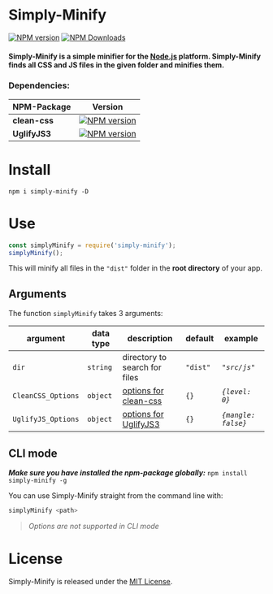 # Simply-Minify
[![NPM version](https://img.shields.io/npm/v/simply-minify.svg?style=flat)]()
[![NPM Downloads](https://img.shields.io/npm/dt/simply-minify.svg)]()
#### Simply-Minify is a simple minifier for the [Node.js](http://nodejs.org/) platform. Simply-Minify finds all CSS and JS files in the given folder and minifies them.
### Dependencies:
NPM-Package|Version
---|---
**clean-css**|[![NPM version](https://img.shields.io/badge/npm-v4.2.1-blue.svg)](https://www.npmjs.com/package/clean-css)
**UglifyJS3**|[![NPM version](https://img.shields.io/badge/npm-v3.5.3-blue.svg)](https://www.npmjs.com/package/uglify-js)
# Install
```
npm i simply-minify -D
```
# Use
```js
const simplyMinify = require('simply-minify');
simplyMinify();
```
This will minify all files in the `"dist"` folder in the **root directory** of your app.
## Arguments
The function `simplyMinify` takes 3 arguments:

argument|data type|description|default|example
---|---|---|---|---
`dir`|`string`|directory to search for files|`"dist"`|*`"src/js"`*
`CleanCSS_Options`|`object`|[options for clean-css](https://github.com/jakubpawlowicz/clean-css/blob/master/README.md#constructor-options)|`{}`|*`{level: 0}`*
`UglifyJS_Options`|`object`|[options for UglifyJS3](https://github.com/mishoo/UglifyJS2#minify-options)|`{}`|*`{mangle: false}`*
## CLI mode
***Make sure you have installed the npm-package globally:*** `npm install simply-minify -g`

You can use Simply-Minify straight from the command line with:
```js
simplyMinify <path>
```
> *Options are not supported in CLI mode*
# License
Simply-Minify is released under the [MIT License](https://github.com/lukas-dachtler/simply-minify/blob/master/LICENSE.md).
